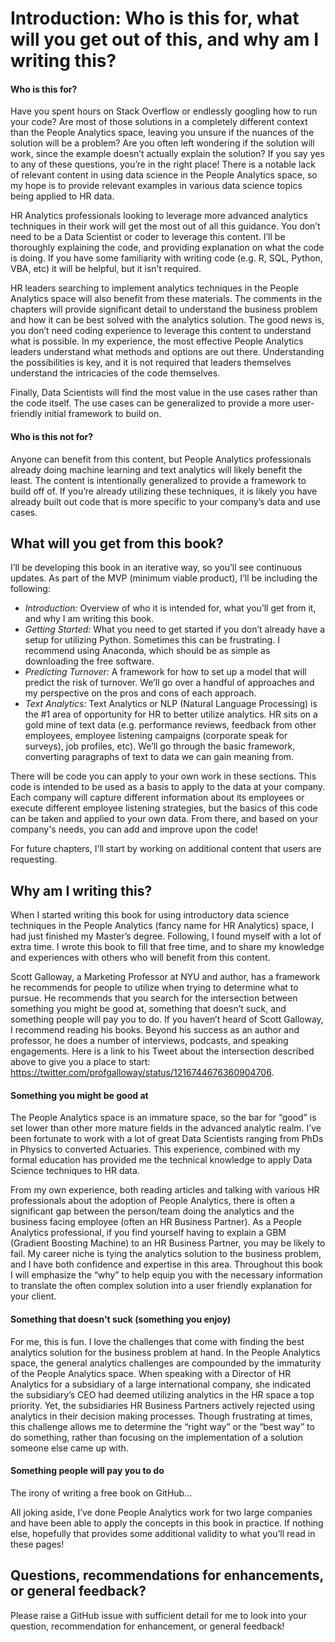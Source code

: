 # Introduction: Who is this for, what will you get out of this, and why am I writing this?

#### Who is this for?
Have you spent hours on Stack Overflow or endlessly googling how to run your code?  Are most of those solutions in a completely different context than the People Analytics space, leaving you unsure if the nuances of the solution will be a problem? Are you often left wondering if the solution will work, since the example doesn’t actually explain the solution?  If you say yes to any of these questions, you’re in the right place!  There is a notable lack of relevant content in using data science in the People Analytics space, so my hope is to provide relevant examples in various data science topics being applied to HR data.

HR Analytics professionals looking to leverage more advanced analytics techniques in their work will get the most out of all this guidance.  You don’t need to be a Data Scientist or coder to leverage this content.  I’ll be thoroughly explaining the code, and providing explanation on what the code is doing.  If you have some familiarity with writing code (e.g. R, SQL, Python, VBA, etc) it will be helpful, but it isn’t required.  

HR leaders searching to implement analytics techniques in the People Analytics space will also benefit from these materials.  The comments in the chapters will provide significant detail to understand the business problem and how it can be best solved with the analytics solution.  The good news is, you don’t need coding experience to leverage this content to understand what is possible.  In my experience, the most effective People Analytics leaders understand what methods and options are out there.  Understanding the possibilities is key, and it is not required that leaders themselves understand the intricacies of the code themselves. 

Finally, Data Scientists will find the most value in the use cases rather than the code itself. The use cases can be generalized to provide a more user-friendly initial framework to build on.

#### Who is this not for?
Anyone can benefit from this content, but People Analytics professionals already doing machine learning and text analytics will likely benefit the least.  The content is intentionally generalized to provide a framework to build off of.  If you’re already utilizing these techniques, it is likely you have already built out code that is more specific to your company’s data and use cases.

## What will you get from this book?
I’ll be developing this book in an iterative way, so you’ll see continuous updates.  As part of the MVP (minimum viable product), I’ll be including the following:
* *Introduction:* Overview of who it is intended for, what you’ll get from it, and why I am writing this book.
* *Getting Started:* What you need to get started if you don’t already have a setup for utilizing Python. Sometimes this can be frustrating. I recommend using Anaconda, which should be as simple as downloading the free software.
* *Predicting Turnover:* A framework for how to set up a model that will predict the risk of turnover.  We’ll go over a handful of approaches and my perspective on the pros and cons of each approach.
* *Text Analytics:* Text Analytics or NLP (Natural Language Processing) is the #1 area of opportunity for HR to better utilize analytics.  HR sits on a gold mine of text data (e.g. performance reviews, feedback from other employees, employee listening campaigns (corporate speak for surveys), job profiles, etc).  We’ll go through the basic framework, converting paragraphs of text to data we can gain meaning from.

There will be code you can apply to your own work in these sections.  This code is intended to be used as a basis to apply to the data at your company.  Each company will capture different information about its employees or execute different employee listening strategies, but the basics of this code can be taken and applied to your own data.  From there, and based on your company's needs, you can add and improve upon the code!

For future chapters, I’ll start by working on additional content that users are requesting.

## Why am I writing this?
When I started writing this book for using introductory data science techniques in the People Analytics (fancy name for HR Analytics) space, I had just finished my Master’s degree.  Following, I found myself with a lot of extra time.  I wrote this book to fill that free time, and to share my knowledge and experiences with others who will benefit from this content. 

Scott Galloway, a Marketing Professor at NYU and author, has a framework he recommends for people to utilize when trying to determine what to pursue.  He recommends that you search for the intersection between something you might be good at, something that doesn’t suck, and something people will pay you to do.  If you haven’t heard of Scott Galloway, I recommend reading his books.  Beyond his success as an author and professor, he does a number of interviews, podcasts, and speaking engagements.  Here is a link to his Tweet about the intersection described above to give you a place to start: https://twitter.com/profgalloway/status/1216744676360904706.  

#### Something you might be good at
The People Analytics space is an immature space, so the bar for “good” is set lower than other more mature fields in the advanced analytic realm.  I’ve been fortunate to work with a lot of great Data Scientists ranging from PhDs in Physics to converted Actuaries.  This experience, combined with my formal education has provided me the technical knowledge to apply Data Science techniques to HR data.

From my own experience, both reading articles and talking with various HR professionals about the adoption of People Analytics, there is often a significant gap between the person/team doing the analytics and the business facing employee (often an HR Business Partner).  As a People Analytics professional, if you find yourself having to explain a GBM (Gradient Boosting Machine) to an HR Business Partner, you may be likely to fail.  My career niche is tying the analytics solution to the business problem, and I have both confidence and expertise in this area.  Throughout this book I will emphasize the “why” to help equip you with the necessary information to translate the often complex solution into a user friendly explanation for your client.

#### Something that doesn't suck (something you enjoy)
For me, this is fun.  I love the challenges that come with finding the best analytics solution for the business problem at hand.  In the People Analytics space, the general analytics challenges are compounded by the immaturity of the People Analytics space.  When speaking with a Director of HR Analytics for a subsidiary of a large international company, she indicated the subsidiary’s CEO had deemed utilizing analytics in the HR space a top priority. Yet, the subsidiaries HR Business Partners actively rejected using analytics in their decision making processes.  Though frustrating at times, this challenge allows me to determine the “right way” or the “best way” to do something, rather than focusing on the implementation of a solution someone else came up with.

#### Something people will pay you to do
The irony of writing a free book on GitHub…

All joking aside, I’ve done People Analytics work for two large companies and have been able to apply the concepts in this book in practice.  If nothing else, hopefully that provides some additional validity to what you’ll read in these pages!

## Questions, recommendations for enhancements, or general feedback?
Please raise a GitHub issue with sufficient detail for me to look into your question, recommendation for enhancement, or general feedback!

